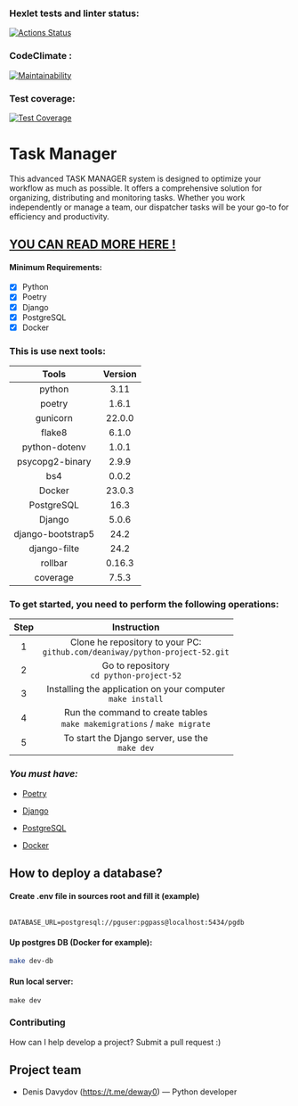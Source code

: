 ### Hexlet tests and linter status:

[![Actions Status](https://github.com/deaniway/python-project-52/actions/workflows/hexlet-check.yml/badge.svg)](https://github.com/deaniway/python-project-52/actions)

### CodeClimate :

[![Maintainability](https://api.codeclimate.com/v1/badges/bb4dbe222e082f04cd20/maintainability)](https://codeclimate.com/github/deaniway/python-project-52/maintainability)

### Test coverage:

[![Test Coverage](https://api.codeclimate.com/v1/badges/bb4dbe222e082f04cd20/test_coverage)](https://codeclimate.com/github/deaniway/python-project-52/test_coverage)

# Task Manager

This advanced TASK MANAGER system is designed to optimize your workflow as much as possible.
It offers a comprehensive solution for organizing, distributing and monitoring tasks.
Whether you work independently or manage a team, our dispatcher tasks will be your go-to for efficiency and
productivity.

## [YOU CAN READ MORE HERE !](https://python-project-52-fh7q.onrender.com)

#### Minimum Requirements:

- [x] Python
- [x] Poetry
- [x] Django
- [x] PostgreSQL
- [x] Docker

### This is  use next tools:

|       Tools       | Version |
|:-----------------:|:-------:|
|      python       |  3.11   |
|      poetry       |  1.6.1  |
|     gunicorn      | 22.0.0  |
|      flake8       |  6.1.0  |
|   python-dotenv   |  1.0.1  |
|  psycopg2-binary  |  2.9.9  |
|        bs4        |  0.0.2  |
|      Docker       | 23.0.3  |
|    PostgreSQL     |  16.3   |
|      Django       |  5.0.6  |
| django-bootstrap5 |  24.2   |
|   django-filte    |  24.2   |
|      rollbar      | 0.16.3  |
|     coverage      |  7.5.3  |

### To get started, you need to perform the following operations:

| Step |                                   Instruction                                   |
|:----:|:-------------------------------------------------------------------------------:|
|  1   | Clone he repository to your PC:<br/>`github.com/deaniway/python-project-52.git` |
|  2   |                   Go to repository<br/>`cd python-project-52`                   |
|  3   |         Installing the application on your computer<br/>`make install`          | 
|  4   |  Run the command to create tables<br/>`make makemigrations` /  `make migrate`   | 
|  5   |               To start the Django server, use the<br/>`make dev`                |

### *You must have:*

- [Poetry](https://python-poetry.org)

- [Django](https://www.djangoproject.com/)

- [PostgreSQL](https://www.postgresql.org/)

- [Docker](https://www.docker.com/)

## How to deploy a database?

#### Create .env file in sources root and fill it (example)

```dotenv

DATABASE_URL=postgresql://pguser:pgpass@localhost:5434/pgdb

```

#### Up postgres DB (Docker for example):

```sh
make dev-db
```

#### Run local server:

```shell
make dev
```

### Contributing

How can I help develop a project? Submit a pull request :)

## Project team

- Denis Davydov (https://t.me/deway0) — Python developer